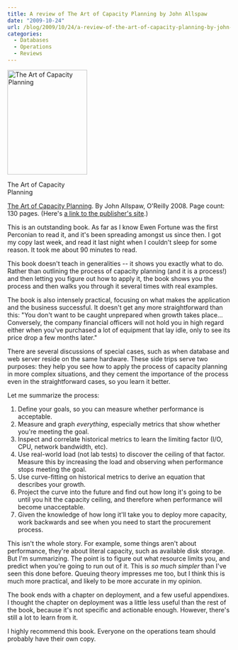 ```yaml
---
title: A review of The Art of Capacity Planning by John Allspaw
date: "2009-10-24"
url: /blog/2009/10/24/a-review-of-the-art-of-capacity-planning-by-john-allspaw/
categories:
  - Databases
  - Operations
  - Reviews
---
```

<div id="attachment_1376" class="wp-caption alignleft" style="width: 190px">
  <a href="http://www.amazon.com/Art-Capacity-Planning-Scaling-Resources/dp/0596518579/?tag=xaprb-20"><img src="http://www.xaprb.com/media/2009/10/Art-Capacity-Planning.gif" alt="The Art of Capacity Planning" title="The Art of Capacity Planning" width="180" height="236" class="size-full wp-image-1376" /></a><p class="wp-caption-text">
    The Art of Capacity Planning
  </p>
</div>

[The Art of Capacity Planning][1]. By John Allspaw, O'Reilly 2008. Page count: 130 pages. (Here's [a link to the publisher's site][2].)

This is an outstanding book. As far as I know Ewen Fortune was the first Perconian to read it, and it's been spreading amongst us since then. I got my copy last week, and read it last night when I couldn't sleep for some reason. It took me about 90 minutes to read.

This book doesn't teach in generalities -- it shows you exactly what to do. Rather than outlining the process of capacity planning (and it is a process!) and then letting you figure out how to apply it, the book shows you the process and then walks you through it several times with real examples.

The book is also intensely practical, focusing on what makes the application and the business successful. It doesn't get any more straightforward than this: "You don't want to be caught unprepared when growth takes place... Conversely, the company financial officers will not hold you in high regard either when you've purchased a lot of equipment that lay idle, only to see its price drop a few months later."

There are several discussions of special cases, such as when database and web server reside on the same hardware. These side trips serve two purposes: they help you see how to apply the process of capacity planning in more complex situations, and they cement the importance of the process even in the straightforward cases, so you learn it better.

Let me summarize the process:

1.  Define your goals, so you can measure whether performance is acceptable.
2.  Measure and graph *everything*, especially metrics that show whether you're meeting the goal.
3.  Inspect and correlate historical metrics to learn the limiting factor (I/O, CPU, network bandwidth, etc).
4.  Use real-world load (not lab tests) to discover the ceiling of that factor. Measure this by increasing the load and observing when performance stops meeting the goal.
5.  Use curve-fitting on historical metrics to derive an equation that describes your growth.
6.  Project the curve into the future and find out how long it's going to be until you hit the capacity ceiling, and therefore when performance will become unacceptable.
7.  Given the knowledge of how long it'll take you to deploy more capacity, work backwards and see when you need to start the procurement process.

This isn't the whole story. For example, some things aren't about performance, they're about literal capacity, such as available disk storage. But I'm summarizing. The point is to figure out what resource limits you, and predict when you're going to run out of it. This is *so much simpler* than I've seen this done before. Queuing theory impresses me too, but I think this is much more practical, and likely to be more accurate in my opinion.

The book ends with a chapter on deployment, and a few useful appendixes. I thought the chapter on deployment was a little less useful than the rest of the book, because it's not specific and actionable enough. However, there's still a lot to learn from it.

I highly recommend this book. Everyone on the operations team should probably have their own copy.

 [1]: http://www.amazon.com/Art-Capacity-Planning-Scaling-Resources/dp/0596518579/?tag=xaprb-20
 [2]: http://oreilly.com/catalog/9780596518585
